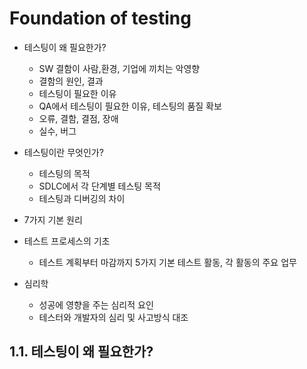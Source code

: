 # Foundation of testing

* 테스팅이 왜 필요한가?

  * SW 결함이 사람,환경, 기업에 끼치는 악영향
  * 결함의 원인, 결과
  * 테스팅이 필요한 이유
  * QA에서 테스팅이 필요한 이유, 테스팅의 품질 확보
  * 오류, 결함, 결점, 장애
  * 실수, 버그

* 테스팅이란 무엇인가?

  * 테스팅의 목적
  * SDLC에서 각 단계별 테스팅 목적
  * 테스팅과 디버깅의 차이

* 7가지 기본 원리

* 테스트 프로세스의 기초

  * 테스트 계획부터 마감까지 5가지 기본 테스트 활동, 각 활동의 주요 업무

* 심리학

  * 성공에 영향을 주는 심리적 요인
  * 테스터와 개발자의 심리 및 사고방식 대조


## 1.1. 테스팅이 왜 필요한가?

